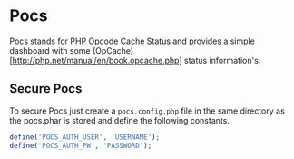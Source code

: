 # Pocs
Pocs stands for PHP Opcode Cache Status and provides a simple dashboard with some (OpCache)[http://php.net/manual/en/book.opcache.php]
status information's.

## Secure Pocs
To secure Pocs just create a `pocs.config.php` file in the same directory as the pocs.phar is stored and define the
following constants. 

```php
define('POCS_AUTH_USER', 'USERNAME');
define('POCS_AUTH_PW', 'PASSWORD');
```
